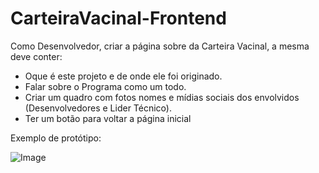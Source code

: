 # CarteiraVacinal-Frontend

Como Desenvolvedor, criar a página sobre da Carteira Vacinal, a mesma deve conter:
* Oque é este projeto e de onde ele foi originado.
* Falar sobre o Programa como um todo.
* Criar um quadro com fotos nomes e mídias sociais dos envolvidos (Desenvolvedores e Lider Técnico).
* Ter um botão para voltar a página inicial

Exemplo de protótipo:

![Image](https://github.com/user-attachments/assets/e55ec25b-b624-436c-a70c-a24ee1dc60b5)

